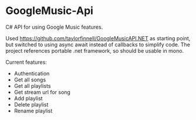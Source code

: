 GoogleMusic-Api
===============

C# API for using Google Music features.

Used https://github.com/taylorfinnell/GoogleMusicAPI.NET as starting point, but switched to using async await instead of callbacks to simplify code.
The project references portable .net framework, so should be usable in mono.

Current features:
* Authentication
* Get all songs
* Get all playlists
* Get stream url for song
* Add playlist
* Delete playlist
* Rename playlist
